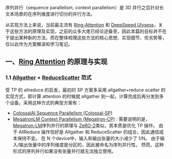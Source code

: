 序列并行（sequence parallelism, context parallelism）是 3D 并行之后针对长文本场景的在序列维度进行切分的并行方法。

从实现方法上来说，当前最主流有 [Ring-Attention](https://link.zhihu.com/?target=https%3A//arxiv.org/abs/2310.01889) 和 [DeepSpeed Ulysess](https://link.zhihu.com/?target=https%3A//arxiv.org/abs/2309.14509)，关于这些方法的原理及实现，之前的众多大佬已经论述备至，因此本篇的目标并不在于提出某种新的方法，而在整体梳理这些方法的核心思想、实现细节、优劣势等，仅以此作为方案解读和学习笔记。

## 一、[Ring Attention](https://zhida.zhihu.com/search?content_id=251955815&content_type=Article&match_order=1&q=Ring+Attention&zhida_source=entity) 的原理与实现

### 1.1 [Allgather](https://zhida.zhihu.com/search?content_id=251955815&content_type=Article&match_order=1&q=Allgather&zhida_source=entity) + [ReduceScatter](https://zhida.zhihu.com/search?content_id=251955815&content_type=Article&match_order=1&q=ReduceScatter&zhida_source=entity) 范式

受 TP 的 allreduce 的启发，最初的 SP 方案多采用 allgather+reduce scatter 的实现方式，即计算 attention 的时候就 allgather 到一起，计算完成后再分发到多个设备。采用这种方式的典型方案有：

- [ColossalAI Sequence Parallelism (Colossal-SP)](https://link.zhihu.com/?target=https%3A//arxiv.org/pdf/2105.13120)
- [MegatronLM Context Parallelism (Megatron-CP)](https://link.zhihu.com/?target=https%3A//docs.nvidia.com/megatron-core/developer-guide/latest/api-guide/context_parallel.html) : 需要说明的是，[Megatron-LM](https://zhida.zhihu.com/search?content_id=251955815&content_type=Article&match_order=1&q=Megatron-LM&zhida_source=entity)序列并行的原理与 [ZeRO-2](https://zhida.zhihu.com/search?content_id=251955815&content_type=Article&match_order=1&q=ZeRO-2&zhida_source=entity)类似，其本质是优化 TP 操作。 由于 AllReduce 操作恰好是 Allgather 和 ReduceScatter 的组合，因此通信成本保持不变。 在 N 个device中，输入和输出张量的大小减少了 1/N。 由于输入/输出张量中的序列维度是分区的，因此被命名为序列并行性。 然而，这种形式的序列并行如果没有张量并行就无法独立使用。